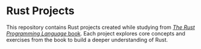 # Rust Projects

This repository contains Rust projects created while studying from [*The Rust Programming Language* book](https://doc.rust-lang.org/). Each project explores core concepts and exercises from the book to build a deeper understanding of Rust.

